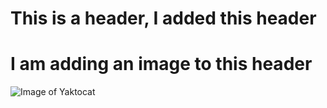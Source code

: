 # This is a header, I added this header
# I am adding an image to this header
![Image of Yaktocat](https://octodex.github.com/images/yaktocat.png)
